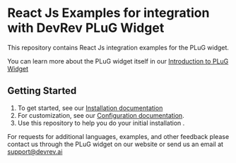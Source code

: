 
# React Js Examples for integration with DevRev PLuG Widget
This repository contains React Js integration examples for the PLuG widget.

You can learn more about the PLuG widget itself in our [Introduction to PLuG Widget](https://devrev.ai/docs/plug/introduction)

## Getting Started
1. To get started, see our [Installation documentation](https://devrev.ai/docs/plug/installation)
2. For customization, see our [Configuration documentation](https://devrev.ai/docs/plug/configuration).
3. Use this repository to help you do your initial installation . 

For requests for additional languages, examples, and other feedback please contact us through the PLuG widget on our website or send us an email at support@devrev.ai